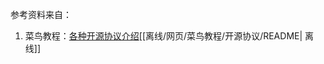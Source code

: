 参考资料来自：
1. 菜鸟教程：[各种开源协议介绍](https://www.runoob.com/w3cnote/open-source-license.html)[[离线/网页/菜鸟教程/开源协议/README| 离线]]